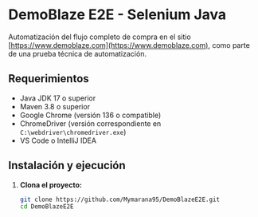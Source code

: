 # DemoBlaze E2E - Selenium Java

Automatización del flujo completo de compra en el sitio [https://www.demoblaze.com](https://www.demoblaze.com), como parte de una prueba técnica de automatización.

## Requerimientos

- Java JDK 17 o superior
- Maven 3.8 o superior
- Google Chrome (versión 136 o compatible)
- ChromeDriver (versión correspondiente en `C:\webdriver\chromedriver.exe`)
- VS Code o IntelliJ IDEA

## Instalación y ejecución

1. **Clona el proyecto:**
   ```bash
   git clone https://github.com/Mymarana95/DemoBlazeE2E.git
   cd DemoBlazeE2E
